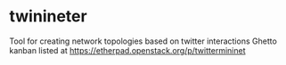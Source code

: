 # twinineter
Tool for creating network topologies based on twitter interactions
Ghetto kanban listed at https://etherpad.openstack.org/p/twittermininet

